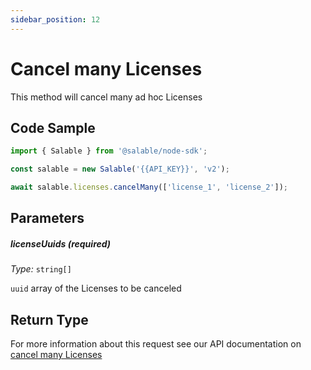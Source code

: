 ```yaml
---
sidebar_position: 12
---
```


# Cancel many Licenses

This method will cancel many ad hoc Licenses

## Code Sample

```typescript
import { Salable } from '@salable/node-sdk';

const salable = new Salable('{{API_KEY}}', 'v2');

await salable.licenses.cancelMany(['license_1', 'license_2']);
```

## Parameters

##### licenseUuids (_required_)

_Type:_ `string[]`

`uuid` array of the Licenses to be canceled

## Return Type

For more information about this request see our API documentation on [cancel many Licenses](https://docs.salable.app/api#tag/Licenses/operation/cancelLicenses)
